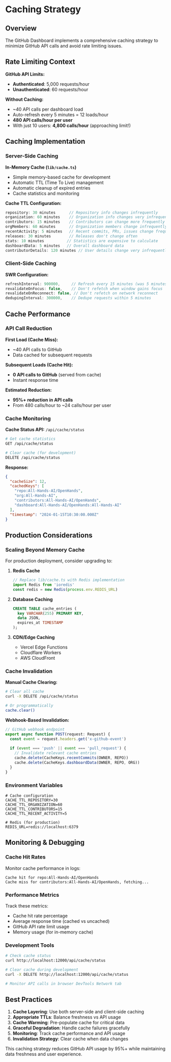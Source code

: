 # Caching Strategy

## Overview

The GitHub Dashboard implements a comprehensive caching strategy to minimize GitHub API calls and avoid rate limiting issues.

## Rate Limiting Context

**GitHub API Limits:**
- **Authenticated**: 5,000 requests/hour
- **Unauthenticated**: 60 requests/hour

**Without Caching:**
- ~40 API calls per dashboard load
- Auto-refresh every 5 minutes = 12 loads/hour
- **480 API calls/hour per user**
- With just 10 users: **4,800 calls/hour** (approaching limit!)

## Caching Implementation

### Server-Side Caching

**In-Memory Cache (`lib/cache.ts`)**
- Simple memory-based cache for development
- Automatic TTL (Time To Live) management
- Automatic cleanup of expired entries
- Cache statistics and monitoring

**Cache TTL Configuration:**
```typescript
repository: 30 minutes      // Repository info changes infrequently
organization: 60 minutes    // Organization info changes very infrequently  
contributors: 15 minutes    // Contributors can change more frequently
orgMembers: 60 minutes      // Organization members change infrequently
recentActivity: 5 minutes   // Recent commits, PRs, issues change frequently
releases: 30 minutes        // Releases don't change often
stats: 10 minutes          // Statistics are expensive to calculate
dashboardData: 5 minutes   // Overall dashboard data
contributorDetails: 120 minutes // User details change very infrequently
```

### Client-Side Caching

**SWR Configuration:**
```typescript
refreshInterval: 900000,     // Refresh every 15 minutes (was 5 minutes)
revalidateOnFocus: false,    // Don't refetch when window gains focus
revalidateOnReconnect: false, // Don't refetch on network reconnect
dedupingInterval: 300000,    // Dedupe requests within 5 minutes
```

## Cache Performance

### API Call Reduction

**First Load (Cache Miss):**
- ~40 API calls to GitHub
- Data cached for subsequent requests

**Subsequent Loads (Cache Hit):**
- **0 API calls to GitHub** (served from cache)
- Instant response time

**Estimated Reduction:**
- **95%+ reduction in API calls**
- From 480 calls/hour to ~24 calls/hour per user

### Cache Monitoring

**Cache Status API:** `/api/cache/status`
```bash
# Get cache statistics
GET /api/cache/status

# Clear cache (for development)
DELETE /api/cache/status
```

**Response:**
```json
{
  "cacheSize": 12,
  "cachedKeys": [
    "repo:All-Hands-AI/OpenHands",
    "org:All-Hands-AI",
    "contributors:All-Hands-AI/OpenHands",
    "dashboard:All-Hands-AI/OpenHands:All-Hands-AI"
  ],
  "timestamp": "2024-01-15T10:30:00.000Z"
}
```

## Production Considerations

### Scaling Beyond Memory Cache

For production deployment, consider upgrading to:

1. **Redis Cache**
   ```typescript
   // Replace lib/cache.ts with Redis implementation
   import Redis from 'ioredis'
   const redis = new Redis(process.env.REDIS_URL)
   ```

2. **Database Caching**
   ```sql
   CREATE TABLE cache_entries (
     key VARCHAR(255) PRIMARY KEY,
     data JSON,
     expires_at TIMESTAMP
   );
   ```

3. **CDN/Edge Caching**
   - Vercel Edge Functions
   - Cloudflare Workers
   - AWS CloudFront

### Cache Invalidation

**Manual Cache Clearing:**
```bash
# Clear all cache
curl -X DELETE /api/cache/status

# Or programmatically
cache.clear()
```

**Webhook-Based Invalidation:**
```typescript
// GitHub webhook endpoint
export async function POST(request: Request) {
  const event = request.headers.get('x-github-event')
  
  if (event === 'push' || event === 'pull_request') {
    // Invalidate relevant cache entries
    cache.delete(CacheKeys.recentCommits(OWNER, REPO))
    cache.delete(CacheKeys.dashboardData(OWNER, REPO, ORG))
  }
}
```

### Environment Variables

```env
# Cache configuration
CACHE_TTL_REPOSITORY=30
CACHE_TTL_ORGANIZATION=60
CACHE_TTL_CONTRIBUTORS=15
CACHE_TTL_RECENT_ACTIVITY=5

# Redis (for production)
REDIS_URL=redis://localhost:6379
```

## Monitoring & Debugging

### Cache Hit Rates

Monitor cache performance in logs:
```
Cache hit for repo:All-Hands-AI/OpenHands
Cache miss for contributors:All-Hands-AI/OpenHands, fetching...
```

### Performance Metrics

Track these metrics:
- Cache hit rate percentage
- Average response time (cached vs uncached)
- GitHub API rate limit usage
- Memory usage (for in-memory cache)

### Development Tools

```bash
# Check cache status
curl http://localhost:12000/api/cache/status

# Clear cache during development
curl -X DELETE http://localhost:12000/api/cache/status

# Monitor API calls in browser DevTools Network tab
```

## Best Practices

1. **Cache Layering**: Use both server-side and client-side caching
2. **Appropriate TTLs**: Balance freshness vs API usage
3. **Cache Warming**: Pre-populate cache for critical data
4. **Graceful Degradation**: Handle cache failures gracefully
5. **Monitoring**: Track cache performance and API usage
6. **Invalidation Strategy**: Clear cache when data changes

This caching strategy reduces GitHub API usage by 95%+ while maintaining data freshness and user experience.